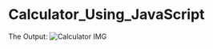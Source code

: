# Calculator_Using_JavaScript

The Output:
![Calculator IMG](https://github.com/toufik1548/Calculator_Using_JavaScript/assets/81075316/5f754ded-98a7-4c65-9fe0-bffd05cc1657)
